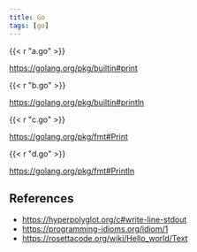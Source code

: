 ```yaml
---
title: Go
tags: [go]
---
```


{{< r "a.go" >}}

<https://golang.org/pkg/builtin#print>

{{< r "b.go" >}}

<https://golang.org/pkg/builtin#println>

{{< r "c.go" >}}

<https://golang.org/pkg/fmt#Print>

{{< r "d.go" >}}

<https://golang.org/pkg/fmt#Println>

## References

- <https://hyperpolyglot.org/c#write-line-stdout>
- <https://programming-idioms.org/idiom/1>
- <https://rosettacode.org/wiki/Hello_world/Text>
